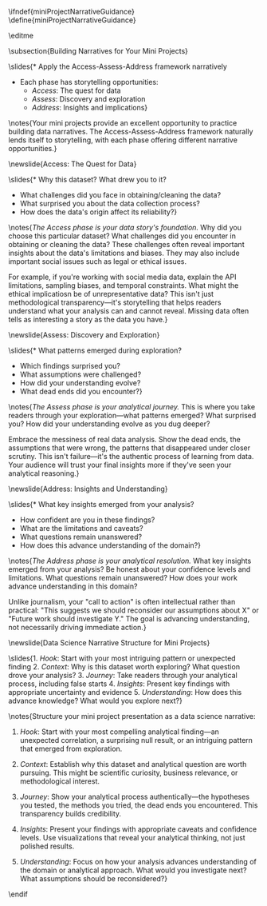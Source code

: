 \ifndef{miniProjectNarrativeGuidance}
\define{miniProjectNarrativeGuidance}

\editme

\subsection{Building Narratives for Your Mini Projects}

\slides{* Apply the Access-Assess-Address framework narratively
* Each phase has storytelling opportunities:
  * *Access*: The quest for data
  * *Assess*: Discovery and exploration
  * *Address*: Insights and implications}

\notes{Your mini projects provide an excellent opportunity to practice building data narratives. The Access-Assess-Address framework naturally lends itself to storytelling, with each phase offering different narrative opportunities.}

\newslide{Access: The Quest for Data}

\slides{* Why this dataset? What drew you to it?
* What challenges did you face in obtaining/cleaning the data?
* What surprised you about the data collection process?
* How does the data's origin affect its reliability?}

\notes{*The Access phase is your data story's foundation.* Why did you choose this particular dataset? What challenges did you encounter in obtaining or cleaning the data? These challenges often reveal important insights about the data's limitations and biases. They may also include important social issues such as legal or ethical issues.

For example, if you're working with social media data, explain the API limitations, sampling biases, and temporal constraints. What might the ethical implicatiosn be of unrepresentative data? This isn't just methodological transparency—it's storytelling that helps readers understand what your analysis can and cannot reveal. Missing data often tells as interesting a story as the data you have.}

\newslide{Assess: Discovery and Exploration}

\slides{* What patterns emerged during exploration?
* Which findings surprised you?
* What assumptions were challenged?
* How did your understanding evolve?
* What dead ends did you encounter?}

\notes{*The Assess phase is your analytical journey.* This is where you take readers through your exploration—what patterns emerged? What surprised you? How did your understanding evolve as you dug deeper?

Embrace the messiness of real data analysis. Show the dead ends, the assumptions that were wrong, the patterns that disappeared under closer scrutiny. This isn't failure—it's the authentic process of learning from data. Your audience will trust your final insights more if they've seen your analytical reasoning.}

\newslide{Address: Insights and Understanding}

\slides{* What key insights emerged from your analysis?
* How confident are you in these findings?
* What are the limitations and caveats?
* What questions remain unanswered?
* How does this advance understanding of the domain?}

\notes{*The Address phase is your analytical resolution.* What key insights emerged from your analysis? Be honest about your confidence levels and limitations. What questions remain unanswered? How does your work advance understanding in this domain?

Unlike journalism, your "call to action" is often intellectual rather than practical: "This suggests we should reconsider our assumptions about X" or "Future work should investigate Y." The goal is advancing understanding, not necessarily driving immediate action.}

\newslide{Data Science Narrative Structure for Mini Projects}

\slides{1. *Hook*: Start with your most intriguing pattern or unexpected finding
2. *Context*: Why is this dataset worth exploring? What question drove your analysis?
3. *Journey*: Take readers through your analytical process, including false starts
4. *Insights*: Present key findings with appropriate uncertainty and evidence
5. *Understanding*: How does this advance knowledge? What would you explore next?}

\notes{Structure your mini project presentation as a data science narrative:

1. *Hook*: Start with your most compelling analytical finding—an unexpected correlation, a surprising null result, or an intriguing pattern that emerged from exploration.

2. *Context*: Establish why this dataset and analytical question are worth pursuing. This might be scientific curiosity, business relevance, or methodological interest.

3. *Journey*: Show your analytical process authentically—the hypotheses you tested, the methods you tried, the dead ends you encountered. This transparency builds credibility.

4. *Insights*: Present your findings with appropriate caveats and confidence levels. Use visualizations that reveal your analytical thinking, not just polished results.

5. *Understanding*: Focus on how your analysis advances understanding of the domain or analytical approach. What would you investigate next? What assumptions should be reconsidered?}

\endif
